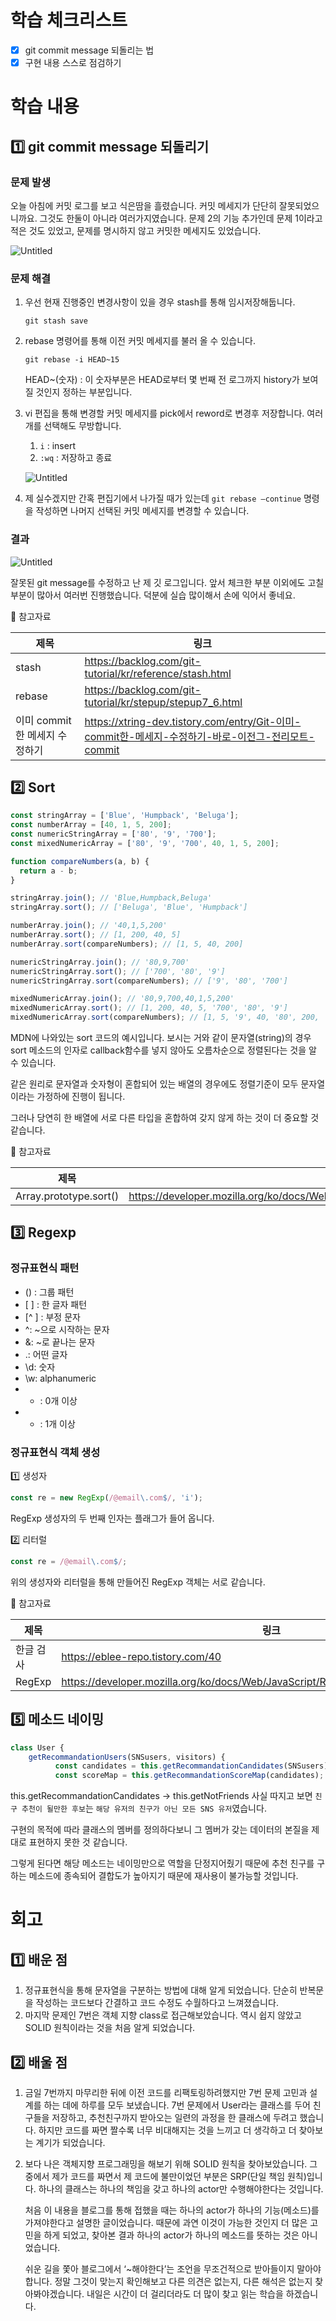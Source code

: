# 학습 체크리스트

- [x] git commit message 되돌리는 법
- [x] 구현 내용 스스로 점검하기

# 학습 내용

## 1️⃣ git commit message 되돌리기

### 문제 발생

오늘 아침에 커밋 로그를 보고 식은땀을 흘렸습니다. 커밋 메세지가 단단히 잘못되었으니까요. 그것도 한둘이 아니라 여러가지였습니다. 문제 2의 기능 추가인데 문제 1이라고 적은 것도 있었고, 문제를 명시하지 않고 커밋한 메세지도 있었습니다.

![Untitled](/docs/til/imgs/03_01.png)

### 문제 해결

1. 우선 현재 진행중인 변경사항이 있을 경우 stash를 통해 임시저장해둡니다.

   ```
   git stash save
   ```

1. rebase 명령어를 통해 이전 커밋 메세지를 불러 올 수 있습니다.

   ```
   git rebase -i HEAD~15
   ```

   HEAD~(숫자) : 이 숫자부분은 HEAD로부터 몇 번째 전 로그까지 history가 보여질 것인지 정하는 부분입니다.

1. vi 편집을 통해 변경할 커밋 메세지를 pick에서 reword로 변경후 저장합니다. 여러 개를 선택해도 무방합니다.

   1. `i` : insert
   2. `:wq` : 저장하고 종료

   ![Untitled](/docs/til/imgs/03_02.png)

1. 제 실수겠지만 간혹 편집기에서 나가질 때가 있는데 `git rebase —continue` 명령을 작성하면 나머지 선택된 커밋 메세지를 변경할 수 있습니다.

### 결과

![Untitled](/docs/til/imgs/03_03.png)

잘못된 git message를 수정하고 난 제 깃 로그입니다. 앞서 체크한 부분 이외에도 고칠 부분이 많아서 여러번 진행했습니다. 덕분에 실습 많이해서 손에 익어서 좋네요.

🔗 참고자료

| 제목                          | 링크                                                                                               |
| ----------------------------- | -------------------------------------------------------------------------------------------------- |
| stash                         | https://backlog.com/git-tutorial/kr/reference/stash.html                                           |
| rebase                        | https://backlog.com/git-tutorial/kr/stepup/stepup7_6.html                                          |
| 이미 commit한 메세지 수정하기 | https://xtring-dev.tistory.com/entry/Git-이미-commit한-메세지-수정하기-바로-이전그-전리모트-commit |

## 2️⃣ Sort

```jsx
const stringArray = ['Blue', 'Humpback', 'Beluga'];
const numberArray = [40, 1, 5, 200];
const numericStringArray = ['80', '9', '700'];
const mixedNumericArray = ['80', '9', '700', 40, 1, 5, 200];

function compareNumbers(a, b) {
  return a - b;
}

stringArray.join(); // 'Blue,Humpback,Beluga'
stringArray.sort(); // ['Beluga', 'Blue', 'Humpback']

numberArray.join(); // '40,1,5,200'
numberArray.sort(); // [1, 200, 40, 5]
numberArray.sort(compareNumbers); // [1, 5, 40, 200]

numericStringArray.join(); // '80,9,700'
numericStringArray.sort(); // ['700', '80', '9']
numericStringArray.sort(compareNumbers); // ['9', '80', '700']

mixedNumericArray.join(); // '80,9,700,40,1,5,200'
mixedNumericArray.sort(); // [1, 200, 40, 5, '700', '80', '9']
mixedNumericArray.sort(compareNumbers); // [1, 5, '9', 40, '80', 200, '700']
```

MDN에 나와있는 sort 코드의 예시입니다. 보시는 거와 같이 문자열(string)의 경우 sort 메소드의 인자로 callback함수를 넣지 않아도 오름차순으로 정렬된다는 것을 알 수 있습니다.

같은 원리로 문자열과 숫자형이 혼합되어 있는 배열의 경우에도 정렬기준이 모두 문자열이라는 가정하에 진행이 됩니다.

그러나 당연히 한 배열에 서로 다른 타입을 혼합하여 갖지 않게 하는 것이 더 중요할 것 같습니다.

🔗 참고자료

| 제목                   | 링크                                                                                     |
| ---------------------- | ---------------------------------------------------------------------------------------- |
| Array.prototype.sort() | https://developer.mozilla.org/ko/docs/Web/JavaScript/Reference/Global_Objects/Array/sort |

## 3️⃣ Regexp

### 정규표현식 패턴

- () : 그룹 패턴
- \[ \] : 한 글자 패턴
- [^ ] : 부정 문자
- ^: ~으로 시작하는 문자
- &: ~로 끝나는 문자
- .: 어떤 글자
- \d: 숫자
- \w: alphanumeric
- - : 0개 이상
- - : 1개 이상

### 정규표현식 객체 생성

1️⃣ 생성자

```jsx
const re = new RegExp(/@email\.com$/, 'i');
```

RegExp 생성자의 두 번째 인자는 플래그가 들어 옵니다.

2️⃣ 리터럴

```jsx
const re = /@email\.com$/;
```

위의 생성자와 리터럴을 통해 만들어진 RegExp 객체는 서로 같습니다.

🔗 참고자료

| 제목      | 링크                                                                                 |
| --------- | ------------------------------------------------------------------------------------ |
| 한글 검사 | https://eblee-repo.tistory.com/40                                                    |
| RegExp    | https://developer.mozilla.org/ko/docs/Web/JavaScript/Reference/Global_Objects/RegExp |

## 5️⃣ 메소드 네이밍

```jsx
class User {
	getRecommandationUsers(SNSusers, visitors) {
	      const candidates = this.getRecommandationCandidates(SNSusers);
	      const scoreMap = this.getRecommandationScoreMap(candidates);
```

this.getRecommandationCandidates → this.getNotFriends 사실 따지고 보면 `친구 추천이 될만한 후보`는 `해당 유저의 친구가 아닌 모든 SNS 유저`였습니다.

구현의 목적에 따라 클래스의 멤버를 정의하다보니 그 멤버가 갖는 데이터의 본질을 제대로 표현하지 못한 것 같습니다.

그렇게 된다면 해당 메소드는 네이밍만으로 역할을 단정지어줬기 때문에 추천 친구를 구하는 메소드에 종속되어 결합도가 높아지기 때문에 재사용이 불가능할 것입니다.

# 회고

## 1️⃣ 배운 점

1. 정규표현식을 통해 문자열을 구분하는 방법에 대해 알게 되었습니다. 단순히 반복문을 작성하는 코드보다 간결하고 코드 수정도 수월하다고 느껴졌습니다.
2. 마지막 문제인 7번은 객체 지향 class로 접근해보았습니다. 역시 쉽지 않았고 SOLID 원칙이라는 것을 처음 알게 되었습니다.

## 2️⃣ 배울 점

1. 금일 7번까지 마무리한 뒤에 이전 코드를 리팩토링하려했지만 7번 문제 고민과 설계를 하는 데에 하루를 모두 보냈습니다. 7번 문제에서 User라는 클래스를 두어 친구들을 저장하고, 추천친구까지 받아오는 일련의 과정을 한 클래스에 두려고 했습니다. 하지만 코드를 짜면 짤수록 너무 비대해지는 것을 느끼고 더 생각하고 더 찾아보는 계기가 되었습니다.
2. 보다 나은 객체지향 프로그래밍을 해보기 위해 SOLID 원칙을 찾아보았습니다. 그 중에서 제가 코드를 짜면서 제 코드에 불만이었던 부분은 SRP(단일 책임 원칙)입니다. 하나의 클래스는 하나의 책임을 갖고 하나의 actor만 수행해야한다는 것입니다.

   처음 이 내용을 블로그를 통해 접했을 때는 하나의 actor가 하나의 기능(메소드)를 가져야한다고 설명한 글이었습니다. 때문에 과연 이것이 가능한 것인지 더 많은 고민을 하게 되었고, 찾아본 결과 하나의 actor가 하나의 메소드를 뜻하는 것은 아니었습니다.

   쉬운 길을 쫓아 블로그에서 ‘~해야한다’는 조언을 무조건적으로 받아들이지 말아야합니다. 정말 그것이 맞는지 확인해보고 다른 의견은 없는지, 다른 해석은 없는지 찾아봐야겠습니다. 내일은 시간이 더 걸리더라도 더 많이 찾고 읽는 학습을 하겠습니다.
